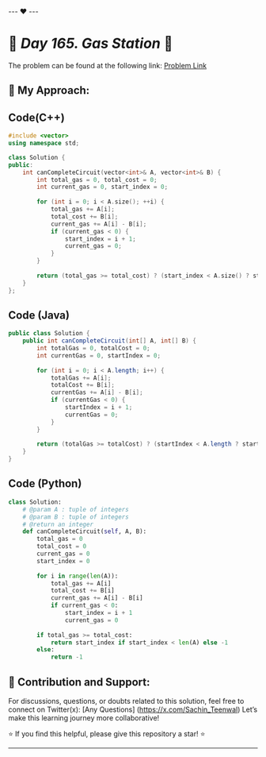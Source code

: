 --- ❤️ ---

# 🚀 _Day 165. Gas Station_ 🧠


The problem can be found at the following link: [Problem Link](https://www.interviewbit.com/problems/gas-station/)

## 🎯 **My Approach:**


## Code(C++)
```cpp
#include <vector>
using namespace std;

class Solution {
public:
    int canCompleteCircuit(vector<int>& A, vector<int>& B) {
        int total_gas = 0, total_cost = 0;
        int current_gas = 0, start_index = 0;
        
        for (int i = 0; i < A.size(); ++i) {
            total_gas += A[i];
            total_cost += B[i];
            current_gas += A[i] - B[i];
            if (current_gas < 0) {
                start_index = i + 1;
                current_gas = 0;
            }
        }
        
        return (total_gas >= total_cost) ? (start_index < A.size() ? start_index : -1) : -1;
    }
};
```

## Code (Java)

```java
public class Solution {
    public int canCompleteCircuit(int[] A, int[] B) {
        int totalGas = 0, totalCost = 0;
        int currentGas = 0, startIndex = 0;
        
        for (int i = 0; i < A.length; i++) {
            totalGas += A[i];
            totalCost += B[i];
            currentGas += A[i] - B[i];
            if (currentGas < 0) {
                startIndex = i + 1;
                currentGas = 0;
            }
        }
        
        return (totalGas >= totalCost) ? (startIndex < A.length ? startIndex : -1) : -1;
    }
}
```

## Code (Python)

```python
class Solution:
    # @param A : tuple of integers
    # @param B : tuple of integers
    # @return an integer
    def canCompleteCircuit(self, A, B):
        total_gas = 0
        total_cost = 0
        current_gas = 0
        start_index = 0
        
        for i in range(len(A)):
            total_gas += A[i]
            total_cost += B[i]
            current_gas += A[i] - B[i]
            if current_gas < 0:
                start_index = i + 1
                current_gas = 0
        
        if total_gas >= total_cost:
            return start_index if start_index < len(A) else -1
        else:
            return -1
```



## 🎯 **Contribution and Support:**

For discussions, questions, or doubts related to this solution, feel free to connect on Twitter(x): [Any Questions] (https://x.com/Sachin_Teenwal) Let’s make this learning journey more collaborative!

⭐ If you find this helpful, please give this repository a star! ⭐

---
